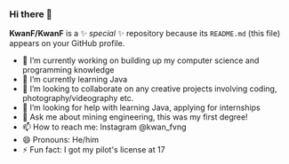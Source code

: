 ### Hi there 👋


**KwanF/KwanF** is a ✨ _special_ ✨ repository because its `README.md` (this file) appears on your GitHub profile.

- 🔭 I’m currently working on building up my computer science and programming knowledge
- 🌱 I’m currently learning Java
- 👯 I’m looking to collaborate on any creative projects involving coding, photography/videography etc.
- 🤔 I’m looking for help with learning Java, applying for internships
- 💬 Ask me about mining engineering, this was my first degree!
- 📫 How to reach me: Instagram @kwan_fvng
- 😄 Pronouns: He/him
- ⚡ Fun fact: I got my pilot's license at 17

